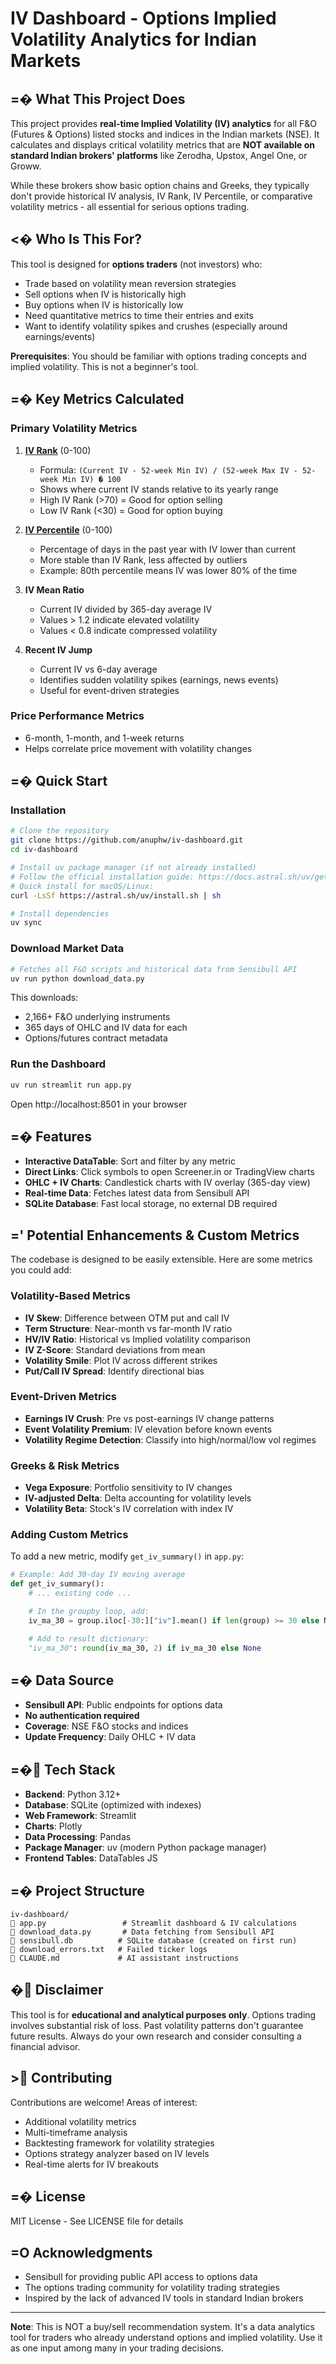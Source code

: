 # IV Dashboard - Options Implied Volatility Analytics for Indian Markets

## =� What This Project Does

This project provides **real-time Implied Volatility (IV) analytics** for all F&O (Futures & Options) listed stocks and indices in the Indian markets (NSE). It calculates and displays critical volatility metrics that are **NOT available on standard Indian brokers' platforms** like Zerodha, Upstox, Angel One, or Groww.

While these brokers show basic option chains and Greeks, they typically don't provide historical IV analysis, IV Rank, IV Percentile, or comparative volatility metrics - all essential for serious options trading.

## <� Who Is This For?

This tool is designed for **options traders** (not investors) who:
- Trade based on volatility mean reversion strategies
- Sell options when IV is historically high
- Buy options when IV is historically low
- Need quantitative metrics to time their entries and exits
- Want to identify volatility spikes and crushes (especially around earnings/events)

**Prerequisites**: You should be familiar with options trading concepts and implied volatility. This is not a beginner's tool.

## =� Key Metrics Calculated

### Primary Volatility Metrics

1. **[IV Rank](https://en.wikipedia.org/wiki/Implied_volatility#IV_Rank)** (0-100)
   - Formula: `(Current IV - 52-week Min IV) / (52-week Max IV - 52-week Min IV) � 100`
   - Shows where current IV stands relative to its yearly range
   - High IV Rank (>70) = Good for option selling
   - Low IV Rank (<30) = Good for option buying

2. **[IV Percentile](https://en.wikipedia.org/wiki/Implied_volatility#IV_Percentile)** (0-100)
   - Percentage of days in the past year with IV lower than current
   - More stable than IV Rank, less affected by outliers
   - Example: 80th percentile means IV was lower 80% of the time

3. **IV Mean Ratio**
   - Current IV divided by 365-day average IV
   - Values > 1.2 indicate elevated volatility
   - Values < 0.8 indicate compressed volatility

4. **Recent IV Jump**
   - Current IV vs 6-day average
   - Identifies sudden volatility spikes (earnings, news events)
   - Useful for event-driven strategies

### Price Performance Metrics
- 6-month, 1-month, and 1-week returns
- Helps correlate price movement with volatility changes

## =� Quick Start

### Installation
```bash
# Clone the repository
git clone https://github.com/anuphw/iv-dashboard.git
cd iv-dashboard

# Install uv package manager (if not already installed)
# Follow the official installation guide: https://docs.astral.sh/uv/getting-started/installation/
# Quick install for macOS/Linux:
curl -LsSf https://astral.sh/uv/install.sh | sh

# Install dependencies
uv sync
```

### Download Market Data
```bash
# Fetches all F&O scripts and historical data from Sensibull API
uv run python download_data.py
```
This downloads:
- 2,166+ F&O underlying instruments
- 365 days of OHLC and IV data for each
- Options/futures contract metadata

### Run the Dashboard
```bash
uv run streamlit run app.py
```
Open http://localhost:8501 in your browser

## =� Features

- **Interactive DataTable**: Sort and filter by any metric
- **Direct Links**: Click symbols to open Screener.in or TradingView charts
- **OHLC + IV Charts**: Candlestick charts with IV overlay (365-day view)
- **Real-time Data**: Fetches latest data from Sensibull API
- **SQLite Database**: Fast local storage, no external DB required

## =' Potential Enhancements & Custom Metrics

The codebase is designed to be easily extensible. Here are some metrics you could add:

### Volatility-Based Metrics
- **IV Skew**: Difference between OTM put and call IV
- **Term Structure**: Near-month vs far-month IV ratio
- **HV/IV Ratio**: Historical vs Implied volatility comparison
- **IV Z-Score**: Standard deviations from mean
- **Volatility Smile**: Plot IV across different strikes
- **Put/Call IV Spread**: Identify directional bias

### Event-Driven Metrics
- **Earnings IV Crush**: Pre vs post-earnings IV change patterns
- **Event Volatility Premium**: IV elevation before known events
- **Volatility Regime Detection**: Classify into high/normal/low vol regimes

### Greeks & Risk Metrics
- **Vega Exposure**: Portfolio sensitivity to IV changes
- **IV-adjusted Delta**: Delta accounting for volatility levels
- **Volatility Beta**: Stock's IV correlation with index IV

### Adding Custom Metrics

To add a new metric, modify `get_iv_summary()` in `app.py`:

```python
# Example: Add 30-day IV moving average
def get_iv_summary():
    # ... existing code ...

    # In the groupby loop, add:
    iv_ma_30 = group.iloc[-30:]["iv"].mean() if len(group) >= 30 else None

    # Add to result dictionary:
    "iv_ma_30": round(iv_ma_30, 2) if iv_ma_30 else None
```

## =� Data Source

- **Sensibull API**: Public endpoints for options data
- **No authentication required**
- **Coverage**: NSE F&O stocks and indices
- **Update Frequency**: Daily OHLC + IV data

## =� Tech Stack

- **Backend**: Python 3.12+
- **Database**: SQLite (optimized with indexes)
- **Web Framework**: Streamlit
- **Charts**: Plotly
- **Data Processing**: Pandas
- **Package Manager**: uv (modern Python package manager)
- **Frontend Tables**: DataTables JS

## =� Project Structure

```
iv-dashboard/
   app.py                 # Streamlit dashboard & IV calculations
   download_data.py       # Data fetching from Sensibull API
   sensibull.db          # SQLite database (created on first run)
   download_errors.txt   # Failed ticker logs
   CLAUDE.md             # AI assistant instructions
```

## � Disclaimer

This tool is for **educational and analytical purposes only**. Options trading involves substantial risk of loss. Past volatility patterns don't guarantee future results. Always do your own research and consider consulting a financial advisor.

## > Contributing

Contributions are welcome! Areas of interest:
- Additional volatility metrics
- Multi-timeframe analysis
- Backtesting framework for volatility strategies
- Options strategy analyzer based on IV levels
- Real-time alerts for IV breakouts

## =� License

MIT License - See LICENSE file for details

## =O Acknowledgments

- Sensibull for providing public API access to options data
- The options trading community for volatility trading strategies
- Inspired by the lack of advanced IV tools in standard Indian brokers

---

**Note**: This is NOT a buy/sell recommendation system. It's a data analytics tool for traders who already understand options and implied volatility. Use it as one input among many in your trading decisions.